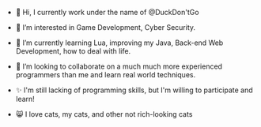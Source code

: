 - 👋 Hi, I currently work under the name of @DuckDon'tGo
- 👀 I’m interested in Game Development, Cyber Security.
- 🌱 I’m currently learning Lua, improving my Java, Back-end Web Development, how to deal with life.
- 💞️ I’m looking to collaborate on a much much more experienced programmers than me and learn real world techniques.
- ✨ I'm still lacking of programming skills, but I'm willing to participate and learn!

- 😸 I love cats, my cats, and other not rich-looking cats
<!--- 📫 How to reach me ... --->
